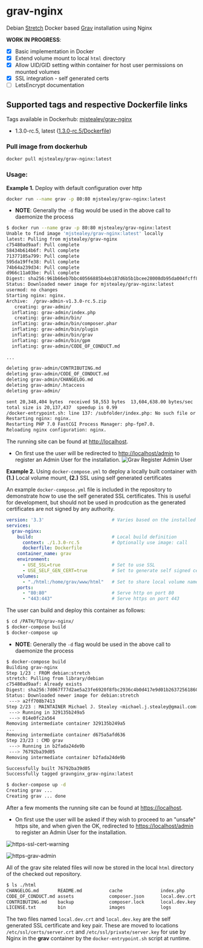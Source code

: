 # grav-nginx
Debian [Stretch](https://hub.docker.com/_/debian/) Docker based [Grav](https://getgrav.org) installation using Nginx

**WORK IN PROGRESS**:

- [x] Basic implementation in Docker
- [x] Extend volume mount to local `html` directory
- [x] Allow UID/GID setting within container for host user permissions on mounted volumes
- [x] SSL integration - self generated certs
- [ ] LetsEncrypt documentation

## Supported tags and respective Dockerfile links

Tags available in Dockerhub: [mjstealey/grav-nginx](https://hub.docker.com/r/mjstealey/grav-nginx/)

- 1.3.0-rc.5, latest ([1.3.0-rc.5/Dockerfile](https://github.com/mjstealey/grav-nginx/blob/master/1.3.0-rc.5/Dockerfile))

### Pull image from dockerhub

```bash
docker pull mjstealey/grav-nginx:latest
```

### Usage:

**Example 1.** Deploy with default configuration over http

```bash
docker run --name grav -p 80:80 mjstealey/grav-nginx:latest
```
- **NOTE**: Generally the `-d` flag would be used in the above call to daemonize the process

```bash
$ docker run --name grav -p 80:80 mjstealey/grav-nginx:latest
Unable to find image 'mjstealey/grav-nginx:latest' locally
latest: Pulling from mjstealey/grav-nginx
c75480ad9aaf: Pull complete
58434b614b6f: Pull complete
71377105a799: Pull complete
595da19ffe38: Pull complete
74b64a239d34: Pull complete
d966c11a03be: Pull complete
Digest: sha256:961b66eb7bbc40566885b4eb187d6b5b1bcee28008db95da004fcff8a381c056
Status: Downloaded newer image for mjstealey/grav-nginx:latest
usermod: no changes
Starting nginx: nginx.
Archive:  /grav-admin-v1.3.0-rc.5.zip
   creating: grav-admin/
  inflating: grav-admin/index.php
   creating: grav-admin/bin/
  inflating: grav-admin/bin/composer.phar
  inflating: grav-admin/bin/plugin
  inflating: grav-admin/bin/grav
  inflating: grav-admin/bin/gpm
  inflating: grav-admin/CODE_OF_CONDUCT.md
  
...

deleting grav-admin/CONTRIBUTING.md
deleting grav-admin/CODE_OF_CONDUCT.md
deleting grav-admin/CHANGELOG.md
deleting grav-admin/.htaccess
deleting grav-admin/

sent 20,348,404 bytes  received 58,553 bytes  13,604,638.00 bytes/sec
total size is 20,137,437  speedup is 0.99
/docker-entrypoint.sh: line 137: /subfolder/index.php: No such file or directory
Restarting nginx: nginx.
Restarting PHP 7.0 FastCGI Process Manager: php-fpm7.0.
Reloading nginx configuration: nginx.
```

The running site can be found at [http://localhost](http://localhost).

- On first use the user will be redirected to [http://localhost/admin](http://localhost/admin) to register an Admin User for the installation.
![Grav Register Admin User](https://user-images.githubusercontent.com/5332509/27988518-752da2e0-63f1-11e7-8731-9e6e185536c8.png)

**Example 2.** Using `docker-compose.yml` to deploy a locally built container with **(1.)** Local volume mount, **(2.)** SSL using self generated certificates

An example `docker-compose.yml` file is included in the repository to demonstrate how to use the self generated SSL certificates. This is useful for development, but should not be used in prodcution as the generated certificates are not signed by any authority.

```yaml
version: '3.3'                         # Varies based on the installed docker version
services:
  grav-nginx:
    build:                             # Local build definition
      context: ./1.3.0-rc.5            # Optionally use image: call
      dockerfile: Dockerfile
    container_name: grav
    environment:
      - USE_SSL=true                   # Set to use SSL
      - USE_SELF_GEN_CERT=true         # Set to generate self signed certs
    volumes:
      - "./html:/home/grav/www/html"   # Set to share local volume named html
    ports:
      - "80:80"                        # Serve http on port 80
      - "443:443"                      # Serve https on port 443
```

The user can build and deploy this container as follows:

```bash
$ cd /PATH/TO/grav-nginx/
$ docker-compose build
$ docker-compose up
```
- **NOTE**: Generally the `-d` flag would be used in the above call to daemonize the process

```bash
$ docker-compose build
Building grav-nginx
Step 1/23 : FROM debian:stretch
stretch: Pulling from library/debian
c75480ad9aaf: Already exists
Digest: sha256:7d067f77d2ae5a23fe6920f8fbc2936c4b0d417e9d01b26372561860750815f0
Status: Downloaded newer image for debian:stretch
 ---> a2ff708b7413
Step 2/23 : MAINTAINER Michael J. Stealey <michael.j.stealey@gmail.com>
 ---> Running in 329135b249a5
 ---> 014e0fc2a564
Removing intermediate container 329135b249a5
...
Removing intermediate container d675a5afd636
Step 23/23 : CMD grav
 ---> Running in b2fada24de9b
 ---> 76792ba39d05
Removing intermediate container b2fada24de9b

Successfully built 76792ba39d05
Successfully tagged gravnginx_grav-nginx:latest
```

```bash
$ docker-compose up -d
Creating grav ...
Creating grav ... done
```

After a few moments the running site can be found at [https://localhost](https://localhost).

- On first use the user will be asked if they wish to proceed to an "unsafe" https site, and when given the OK, redirected to [https://localhost/admin](https://localhost/admin) to register an Admin User for the installation.

![https-ssl-cert-warning](https://user-images.githubusercontent.com/5332509/27988520-7de8ff60-63f1-11e7-9642-0a5a45d9a90c.png)

![https-grav-admin](https://user-images.githubusercontent.com/5332509/27988522-83b1402e-63f1-11e7-9919-5c0d7c7de4f3.png)

All of the grav site related files will now be stored in the local `html` directory of the checked out repository.

```bash
$ ls ./html
CHANGELOG.md       README.md          cache              index.php          robots.txt         vendor
CODE_OF_CONDUCT.md assets             composer.json      local.dev.crt      system             webserver-configs
CONTRIBUTING.md    backup             composer.lock      local.dev.key      tmp
LICENSE.txt        bin                images             logs               user
```

The two files named `local.dev.crt` and `local.dev.key` are the self generated SSL certificate and key pair. These are moved to locations `/etc/ssl/certs/server.crt` and `/etc/ssl/private/server.key` for use by Nginx in the **grav** container by the `docker-entrypoint.sh` script at runtime.
